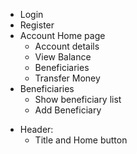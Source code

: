 - Login
- Register
- Account Home page
    - Account details
    - View Balance
    - Beneficiaries
    - Transfer Money
- Beneficiaries
    - Show beneficiary list
    - Add Beneficiary
<!-- - Add Beneficiary
    - Form
- Transfer Money -->

- Header:
    - Title and Home button 